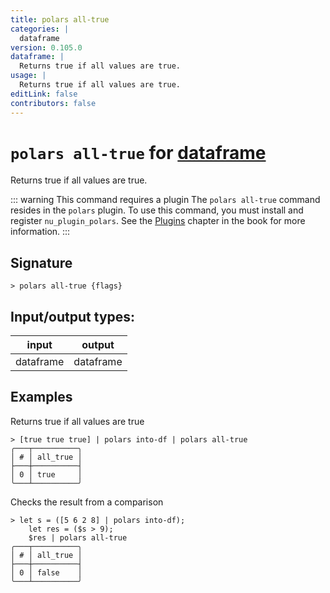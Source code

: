 ```yaml
---
title: polars all-true
categories: |
  dataframe
version: 0.105.0
dataframe: |
  Returns true if all values are true.
usage: |
  Returns true if all values are true.
editLink: false
contributors: false
---
```

<!-- This file is automatically generated. Please edit the command in https://github.com/nushell/nushell instead. -->

# `polars all-true` for [dataframe](/commands/categories/dataframe.md)

<div class='command-title'>Returns true if all values are true.</div>

::: warning This command requires a plugin
The `polars all-true` command resides in the `polars` plugin.
To use this command, you must install and register `nu_plugin_polars`.
See the [Plugins](/book/plugins.html) chapter in the book for more information.
:::


## Signature

```> polars all-true {flags} ```


## Input/output types:

| input     | output    |
| --------- | --------- |
| dataframe | dataframe |
## Examples

Returns true if all values are true
```nu
> [true true true] | polars into-df | polars all-true
╭───┬──────────╮
│ # │ all_true │
├───┼──────────┤
│ 0 │ true     │
╰───┴──────────╯

```

Checks the result from a comparison
```nu
> let s = ([5 6 2 8] | polars into-df);
    let res = ($s > 9);
    $res | polars all-true
╭───┬──────────╮
│ # │ all_true │
├───┼──────────┤
│ 0 │ false    │
╰───┴──────────╯

```
